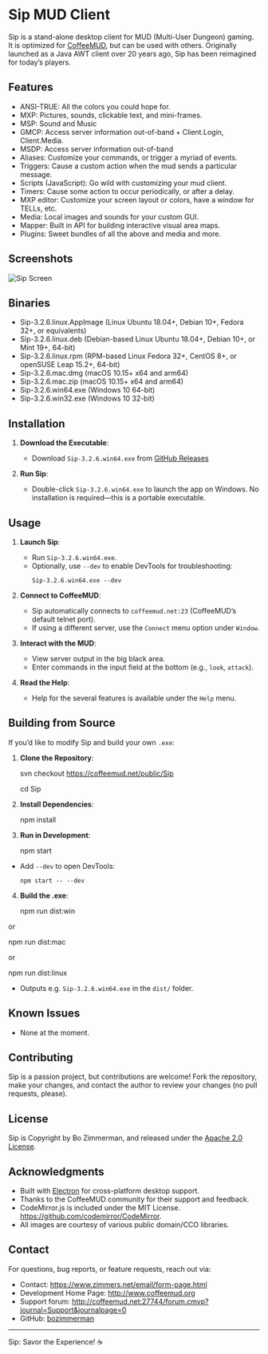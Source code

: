 # Sip MUD Client

Sip is a stand-alone desktop client for MUD (Multi-User Dungeon) gaming.  It is optimized for [CoffeeMUD](http://www.coffeemud.net/), but can be used with others.  Originally launched as a Java AWT client over 20 years ago, Sip has been reimagined for today’s players.

## Features

- ANSI-TRUE: All the colors you could hope for.
- MXP: Pictures, sounds, clickable text, and mini-frames.
- MSP: Sound and Music
- GMCP: Access server information out-of-band + Client.Login, Client.Media.
- MSDP: Access server information out-of-band
- Aliases: Customize your commands, or trigger a myriad of events.
- Triggers: Cause a custom action when the mud sends a particular message.
- Scripts (JavaScript): Go wild with customizing your mud client.
- Timers: Cause some action to occur periodically, or after a delay. 
- MXP editor: Customize your screen layout or colors, have a window for TELLs, etc. 
- Media: Local images and sounds for your custom GUI.
- Mapper: Built in API for building interactive visual area maps.
- Plugins: Sweet bundles of all the above and media and more.

## Screenshots

![Sip Screen](https://zimmers.net/home/mud/sip.jpg)

## Binaries
 - Sip-3.2.6.linux.AppImage (Linux Ubuntu 18.04+, Debian 10+, Fedora 32+, or equivalents)
 - Sip-3.2.6.linux.deb  (Debian-based Linux Ubuntu 18.04+, Debian 10+, or Mint 19+, 64-bit)
 - Sip-3.2.6.linux.rpm  (RPM-based Linux Fedora 32+, CentOS 8+, or openSUSE Leap 15.2+, 64-bit)
 - Sip-3.2.6.mac.dmg (macOS 10.15+ x64 and arm64)
 - Sip-3.2.6.mac.zip (macOS 10.15+ x64 and arm64)
 - Sip-3.2.6.win64.exe (Windows 10 64-bit)
 - Sip-3.2.6.win32.exe (Windows 10 32-bit)

## Installation

1. **Download the Executable**:
   - Download `Sip-3.2.6.win64.exe` from [GitHub Releases](https://github.com/bozimmerman/sip/releases)

2. **Run Sip**:
   - Double-click `Sip-3.2.6.win64.exe` to launch the app on Windows. No installation is required—this is a portable executable.

## Usage

1. **Launch Sip**:
   - Run `Sip-3.2.6.win64.exe`.
   - Optionally, use `--dev` to enable DevTools for troubleshooting:
     ```
     Sip-3.2.6.win64.exe --dev
     ```

2. **Connect to CoffeeMUD**:
   - Sip automatically connects to `coffeemud.net:23` (CoffeeMUD’s default telnet port).
   - If using a different server, use the `Connect` menu option under `Window`.

3. **Interact with the MUD**:
   - View server output in the big black area.
   - Enter commands in the input field at the bottom (e.g., `look`, `attack`).

4. **Read the Help**:
   - Help for the several features is available under the `Help` menu.

## Building from Source

If you’d like to modify Sip and build your own `.exe`:

1. **Clone the Repository**:

   svn checkout https://coffeemud.net/public/Sip
   
   cd Sip

2. **Install Dependencies**:

   npm install

3. **Run in Development**:

   npm start

- Add `--dev` to open DevTools:
  ```
  npm start -- --dev
  ```

4. **Build the .exe**:

   npm run dist:win
   
or

   npm run dist:mac

or

   npm run dist:linux

- Outputs e.g. `Sip-3.2.6.win64.exe` in the `dist/` folder.

## Known Issues

- None at the moment.

## Contributing

Sip is a passion project, but contributions are welcome! Fork the repository, make your changes, and contact the author to review your changes (no pull requests, please).

## License

Sip is Copyright by Bo Zimmerman, and released under the [Apache 2.0 License](LICENSE).

## Acknowledgments

- Built with [Electron](https://www.electronjs.org/) for cross-platform desktop support.
- Thanks to the CoffeeMUD community for their support and feedback.
- CodeMirror.js is included under the MIT License. https://github.com/codemirror/CodeMirror.
- All images are courtesy of various public domain/CCO libraries.

## Contact

For questions, bug reports, or feature requests, reach out via:
- Contact: https://www.zimmers.net/email/form-page.html
- Development Home Page: http://www.coffeemud.org
- Support forum: http://coffeemud.net:27744/forum.cmvp?journal=Support&journalpage=0
- GitHub: [bozimmerman](https://github.com/bozimmerman)

---

Sip: Savor the Experience! ☕

